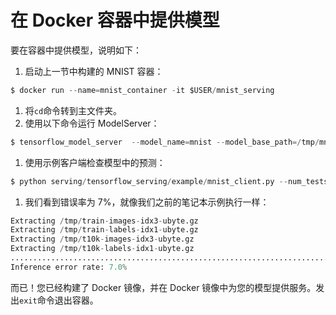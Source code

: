 # 在 Docker 容器中提供模型

要在容器中提供模型，说明如下：

1.  启动上一节中构建的 MNIST 容器：

```py
$ docker run --name=mnist_container -it $USER/mnist_serving
```

1.  将`cd`命令转到主文件夹。
2.  使用以下命令运行 ModelServer：

```py
$ tensorflow_model_server  --model_name=mnist --model_base_path=/tmp/mnist_model/ &> mnist_log &
```

1.  使用示例客户端检查模型中的预测：

```py
$ python serving/tensorflow_serving/example/mnist_client.py --num_tests=100 --server=localhost:8500
```

1.  我们看到错误率为 7%，就像我们之前的笔记本示例执行一样：

```py
Extracting /tmp/train-images-idx3-ubyte.gz
Extracting /tmp/train-labels-idx1-ubyte.gz
Extracting /tmp/t10k-images-idx3-ubyte.gz
Extracting /tmp/t10k-labels-idx1-ubyte.gz
....................................................................................................
Inference error rate: 7.0%
```

而已！您已经构建了 Docker 镜像，并在 Docker 镜像中为您的模型提供服务。发出`exit`命令退出容器。
